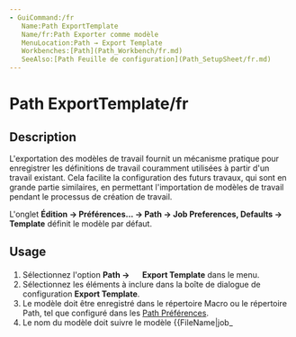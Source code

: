 ```yaml
---
- GuiCommand:/fr
   Name:Path ExportTemplate
   Name/fr:Path Exporter comme modèle
   MenuLocation:Path → Export Template
   Workbenches:[Path](Path_Workbench/fr.md)
   SeeAlso:[Path Feuille de configuration](Path_SetupSheet/fr.md)
---
```


# Path ExportTemplate/fr

## Description

L\'exportation des modèles de travail fournit un mécanisme pratique pour enregistrer les définitions de travail couramment utilisées à partir d\'un travail existant. Cela facilite la configuration des futurs travaux, qui sont en grande partie similaires, en permettant l\'importation de modèles de travail pendant le processus de création de travail.

L\'onglet **Édition → Préférences... → Path → Job Preferences, Defaults → Template** définit le modèle par défaut.

## Usage

1.  Sélectionnez l\'option **Path → <img src="images/Path_ExportTemplate.svg" width=16px> Export Template** dans le menu.
2.  Sélectionnez les éléments à inclure dans la boîte de dialogue de configuration **Export Template**.
3.  Le modèle doit être enregistré dans le répertoire Macro ou le répertoire Path, tel que configuré dans les [Path Préférences](Path_Preferences/fr.md).
4.  Le nom du modèle doit suivre le modèle {{FileName|job_<template name>.json}}. Dans la liste déroulante de sélection, le préfixe {{FileName|job_}} et l\'extension sont omis.
5.  Appuyez sur le bouton **OK** et enregistrez le modèle.

## Options

## Post-traitement 

-   Sélection du post-processeur
-   Paramètres du post-processeur
-   Nom du fichier de sortie

## Brut

-   Extent: Dimensions du brut
-   Placement: Position du brut

## Feuille de calcul conditions de démarrage 

-   Profondeur d\'usinage
-   Profondeurs de passe
-   Vitesses de déplacement de l\'outil

## Contrôleurs d\'outils 

-   Contrôleurs d\'outils sélectionnés.





{{Path_Tools_navi

}}



---
![](images/Right_arrow.png) [documentation index](../README.md) > [Path](Path_Workbench.md) > Path ExportTemplate/fr
